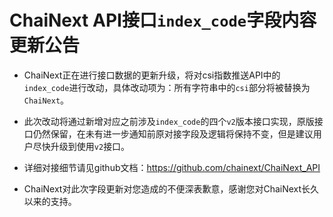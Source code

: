 
# ChaiNext API接口`index_code`字段内容更新公告

* ChaiNext正在进行接口数据的更新升级，将对csi指数推送API中的`index_code`进行改动，具体改动项为：所有字符串中的`csi`部分将被替换为`ChaiNext`。

* 此次改动将通过新增对应之前涉及`index_code`的四个`v2`版本接口实现，原版接口仍然保留，在未有进一步通知前原对接字段及逻辑将保持不变，但是建议用户尽快升级到使用`v2`接口。

* 详细对接细节请见github文档：https://github.com/chainext/ChaiNext_API

* ChaiNext对此次字段更新对您造成的不便深表歉意，感谢您对ChaiNext长久以来的支持。

